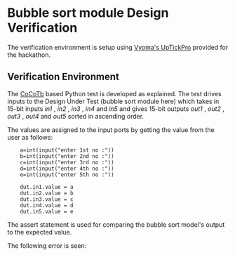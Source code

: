 # Bubble sort module Design Verification

The verification environment is setup using [Vyoma's UpTickPro](https://vyomasystems.com) provided for the hackathon.


## Verification Environment

The [CoCoTb](https://www.cocotb.org/) based Python test is developed as explained. The test drives inputs to the Design Under Test (bubble sort module here) which takes in 15-bit inputs *in1* , *in2* , *in3* , *in4* and *in5* and gives 15-bit outputs *out1* , *out2* , *out3* , *out4* and *out5* sorted in ascending order.

The values are assigned to the input ports by getting the value from the user as follows: 
```
    a=int(input("enter 1st no :"))
    b=int(input("enter 2nd no :"))
    c=int(input("enter 3rd no :"))
    d=int(input("enter 4th no :"))
    e=int(input("enter 5th no :"))
    
    dut.in1.value = a
    dut.in2.value = b
    dut.in3.value = c
    dut.in4.value = d
    dut.in5.value = e
```

The assert statement is used for comparing the bubble sort model's output to the expected value.

The following error is seen:
```

```
